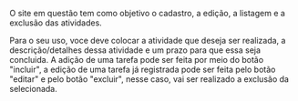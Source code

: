 O site em questão tem como objetivo o cadastro, a edição, a listagem e a exclusão das atividades.

Para o seu uso, voce deve colocar a atividade que deseja ser realizada, a descrição/detalhes dessa atividade e um prazo para que essa seja concluida.
A adição de uma tarefa pode ser feita por meio do botão "incluir", a edição de uma tarefa já registrada pode ser feita pelo botão "editar" e pelo botão "excluir", nesse caso, vai ser realizado a exclusão da selecionada.